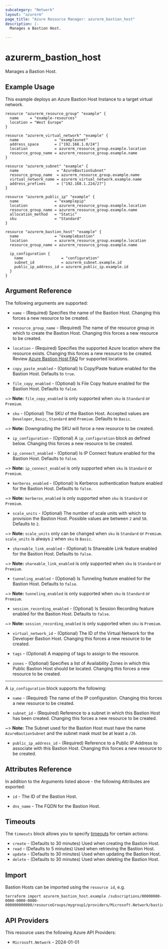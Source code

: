 ```yaml
---
subcategory: "Network"
layout: "azurerm"
page_title: "Azure Resource Manager: azurerm_bastion_host"
description: |-
  Manages a Bastion Host.

---
```


# azurerm_bastion_host

Manages a Bastion Host.

## Example Usage

This example deploys an Azure Bastion Host Instance to a target virtual network.

```hcl
resource "azurerm_resource_group" "example" {
  name     = "example-resources"
  location = "West Europe"
}

resource "azurerm_virtual_network" "example" {
  name                = "examplevnet"
  address_space       = ["192.168.1.0/24"]
  location            = azurerm_resource_group.example.location
  resource_group_name = azurerm_resource_group.example.name
}

resource "azurerm_subnet" "example" {
  name                 = "AzureBastionSubnet"
  resource_group_name  = azurerm_resource_group.example.name
  virtual_network_name = azurerm_virtual_network.example.name
  address_prefixes     = ["192.168.1.224/27"]
}

resource "azurerm_public_ip" "example" {
  name                = "examplepip"
  location            = azurerm_resource_group.example.location
  resource_group_name = azurerm_resource_group.example.name
  allocation_method   = "Static"
  sku                 = "Standard"
}

resource "azurerm_bastion_host" "example" {
  name                = "examplebastion"
  location            = azurerm_resource_group.example.location
  resource_group_name = azurerm_resource_group.example.name

  ip_configuration {
    name                 = "configuration"
    subnet_id            = azurerm_subnet.example.id
    public_ip_address_id = azurerm_public_ip.example.id
  }
}
```

## Argument Reference

The following arguments are supported:

* `name` - (Required) Specifies the name of the Bastion Host. Changing this forces a new resource to be created.

* `resource_group_name` - (Required) The name of the resource group in which to create the Bastion Host. Changing this forces a new resource to be created.

* `location` - (Required) Specifies the supported Azure location where the resource exists. Changing this forces a new resource to be created. Review [Azure Bastion Host FAQ](https://docs.microsoft.com/azure/bastion/bastion-faq) for supported locations.

* `copy_paste_enabled` - (Optional) Is Copy/Paste feature enabled for the Bastion Host. Defaults to `true`.

* `file_copy_enabled` - (Optional) Is File Copy feature enabled for the Bastion Host. Defaults to `false`.

~> **Note:** `file_copy_enabled` is only supported when `sku` is `Standard` or `Premium`.

* `sku` - (Optional) The SKU of the Bastion Host. Accepted values are `Developer`, `Basic`, `Standard` and `Premium`. Defaults to `Basic`.

~> **Note:** Downgrading the SKU will force a new resource to be created.

* `ip_configuration` - (Optional) A `ip_configuration` block as defined below. Changing this forces a new resource to be created.

* `ip_connect_enabled` - (Optional) Is IP Connect feature enabled for the Bastion Host. Defaults to `false`.

~> **Note:** `ip_connect_enabled` is only supported when `sku` is `Standard` or `Premium`.

* `kerberos_enabled` - (Optional) Is Kerberos authentication feature enabled for the Bastion Host. Defaults to `false`.

~> **Note:** `kerberos_enabled` is only supported when `sku` is `Standard` or `Premium`.

* `scale_units` - (Optional) The number of scale units with which to provision the Bastion Host. Possible values are between `2` and `50`. Defaults to `2`.

~> **Note:** `scale_units` only can be changed when `sku` is `Standard` or `Premium`. `scale_units` is always `2` when `sku` is `Basic`.

* `shareable_link_enabled` - (Optional) Is Shareable Link feature enabled for the Bastion Host. Defaults to `false`.

~> **Note:** `shareable_link_enabled` is only supported when `sku` is `Standard` or `Premium`.

* `tunneling_enabled` - (Optional) Is Tunneling feature enabled for the Bastion Host. Defaults to `false`.

~> **Note:** `tunneling_enabled` is only supported when `sku` is `Standard` or `Premium`.

* `session_recording_enabled` - (Optional) Is Session Recording feature enabled for the Bastion Host. Defaults to `false`.

~> **Note:** `session_recording_enabled` is only supported when `sku` is `Premium`.

* `virtual_network_id` - (Optional) The ID of the Virtual Network for the Developer Bastion Host. Changing this forces a new resource to be created.

* `tags` - (Optional) A mapping of tags to assign to the resource.

* `zones` - (Optional) Specifies a list of Availability Zones in which this Public Bastion Host should be located. Changing this forces a new resource to be created.

---

A `ip_configuration` block supports the following:

* `name` - (Required) The name of the IP configuration. Changing this forces a new resource to be created.

* `subnet_id` - (Required) Reference to a subnet in which this Bastion Host has been created. Changing this forces a new resource to be created.

~> **Note:** The Subnet used for the Bastion Host must have the name `AzureBastionSubnet` and the subnet mask must be at least a `/26`.

* `public_ip_address_id` - (Required) Reference to a Public IP Address to associate with this Bastion Host. Changing this forces a new resource to be created.

## Attributes Reference

In addition to the Arguments listed above - the following Attributes are exported:

* `id` - The ID of the Bastion Host.

* `dns_name` - The FQDN for the Bastion Host.

## Timeouts

The `timeouts` block allows you to specify [timeouts](https://www.terraform.io/language/resources/syntax#operation-timeouts) for certain actions:

* `create` - (Defaults to 30 minutes) Used when creating the Bastion Host.
* `read` - (Defaults to 5 minutes) Used when retrieving the Bastion Host.
* `update` - (Defaults to 30 minutes) Used when updating the Bastion Host.
* `delete` - (Defaults to 30 minutes) Used when deleting the Bastion Host.

## Import

Bastion Hosts can be imported using the `resource id`, e.g.

```shell
terraform import azurerm_bastion_host.example /subscriptions/00000000-0000-0000-0000-000000000000/resourceGroups/mygroup1/providers/Microsoft.Network/bastionHosts/instance1
```

## API Providers
<!-- This section is generated, changes will be overwritten -->
This resource uses the following Azure API Providers:

* `Microsoft.Network` - 2024-01-01

